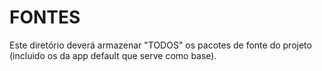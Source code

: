 # FONTES #

Este diretório deverá armazenar "TODOS" os pacotes de fonte do projeto (incluido os da app default que serve como base).
